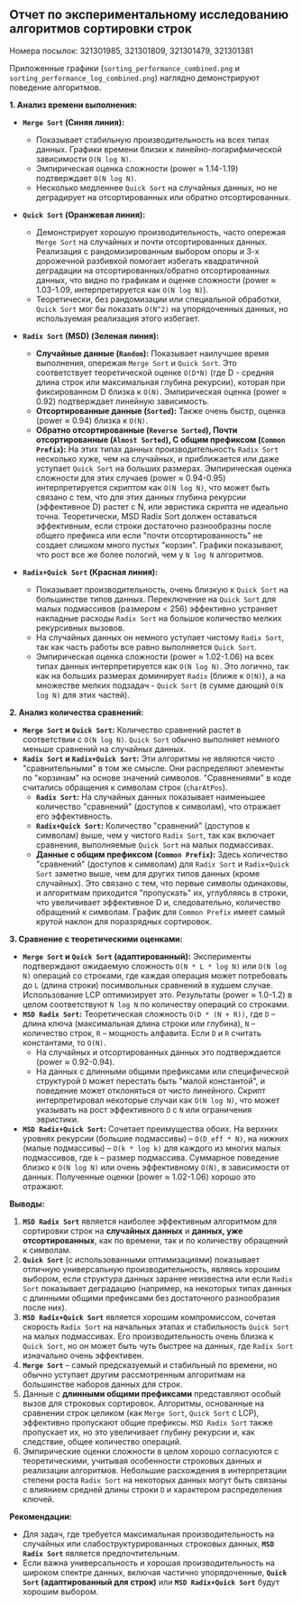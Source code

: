 ## Отчет по экспериментальному исследованию алгоритмов сортировки строк

Номера посылок: 321301985, 321301809, 321301479, 321301381

Приложенные графики (`sorting_performance_combined.png` и `sorting_performance_log_combined.png`) наглядно демонстрируют поведение алгоритмов.

**1. Анализ времени выполнения:**

*   **`Merge Sort` (Синяя линия):**
    *   Показывает стабильную производительность на всех типах данных. Графики времени близки к линейно-логарифмической зависимости `O(N log N)`.
    *   Эмпирическая оценка сложности (power ≈ 1.14-1.19) подтверждает `O(N log N)`.
    *   Несколько медленнее `Quick Sort` на случайных данных, но не деградирует на отсортированных или обратно отсортированных.

*   **`Quick Sort` (Оранжевая линия):**
    *   Демонстрирует хорошую производительность, часто опережая `Merge Sort` на случайных и почти отсортированных данных. Реализация с рандомизированным выбором опоры и 3-х дорожечной разбивкой помогает избегать квадратичной деградации на отсортированных/обратно отсортированных данных, что видно по графикам и оценке сложности (power ≈ 1.03-1.09, интерпретируется как `O(N log N)`).
    *   Теоретически, без рандомизации или специальной обработки, `Quick Sort` мог бы показать `O(N^2)` на упорядоченных данных, но используемая реализация этого избегает.

*   **`Radix Sort` (MSD) (Зеленая линия):**
    *   **Случайные данные (`Random`):** Показывает наилучшее время выполнения, опережая `Merge Sort` и `Quick Sort`. Это соответствует теоретической оценке `O(D*N)` (где D - средняя длина строк или максимальная глубина рекурсии), которая при фиксированном D близка к `O(N)`. Эмпирическая оценка (power ≈ 0.92) подтверждает линейную зависимость.
    *   **Отсортированные данные (`Sorted`):** Также очень быстр, оценка (power ≈ 0.94) близка к `O(N)`.
    *   **Обратно отсортированные (`Reverse Sorted`), Почти отсортированные (`Almost Sorted`), С общим префиксом (`Common Prefix`):** На этих типах данных производительность `Radix Sort` несколько хуже, чем на случайных, и приближается или даже уступает `Quick Sort` на больших размерах. Эмпирическая оценка сложности для этих случаев (power ≈ 0.94-0.95) интерпретируется скриптом как `O(N log N)`, что может быть связано с тем, что для этих данных глубина рекурсии (эффективное D) растет с N, или эвристика скрипта не идеально точна. Теоретически, MSD Radix Sort должен оставаться эффективным, если строки достаточно разнообразны после общего префикса или если "почти отсортированность" не создает слишком много пустых "корзин". Графики показывают, что рост все же более пологий, чем у `N log N` алгоритмов.

*   **`Radix+Quick Sort` (Красная линия):**
    *   Показывает производительность, очень близкую к `Quick Sort` на большинстве типов данных. Переключение на `Quick Sort` для малых подмассивов (размером < 256) эффективно устраняет накладные расходы `Radix Sort` на большое количество мелких рекурсивных вызовов.
    *   На случайных данных он немного уступает чистому `Radix Sort`, так как часть работы все равно выполняется `Quick Sort`.
    *   Эмпирическая оценка сложности (power ≈ 1.02-1.06) на всех типах данных интерпретируется как `O(N log N)`. Это логично, так как на больших размерах доминирует `Radix` (ближе к `O(N)`), а на множестве мелких подзадач - `Quick Sort` (в сумме дающий `O(N log N)` для этих частей).

**2. Анализ количества сравнений:**

*   **`Merge Sort` и `Quick Sort`:** Количество сравнений растет в соответствии с `O(N log N)`. `Quick Sort` обычно выполняет немного меньше сравнений на случайных данных.
*   **`Radix Sort` и `Radix+Quick Sort`:** Эти алгоритмы не являются чисто "сравнительными" в том же смысле. Они распределяют элементы по "корзинам" на основе значений символов. "Сравнениями" в коде считались обращения к символам строк (`charAtPos`).
    *   **`Radix Sort`:** На случайных данных показывает наименьшее количество "сравнений" (доступов к символам), что отражает его эффективность.
    *   **`Radix+Quick Sort`:** Количество "сравнений" (доступов к символам) выше, чем у чистого `Radix Sort`, так как включает сравнения, выполняемые `Quick Sort` на малых подмассивах.
    *   **Данные с общим префиксом (`Common Prefix`):** Здесь количество "сравнений" (доступов к символам) для `Radix Sort` и `Radix+Quick Sort` заметно выше, чем для других типов данных (кроме случайных). Это связано с тем, что первые символы одинаковы, и алгоритмам приходится "пропускать" их, углубляясь в строки, что увеличивает эффективное D и, следовательно, количество обращений к символам. График для `Common Prefix` имеет самый крутой наклон для поразрядных сортировок.

**3. Сравнение с теоретическими оценками:**

*   **`Merge Sort` и `Quick Sort` (адаптированный):** Эксперименты подтверждают ожидаемую сложность `O(N * L * log N)` или `O(N log N)` операций со строками, где каждая операция может потребовать до `L` (длина строки) посимвольных сравнений в худшем случае. Использование LCP оптимизирует это. Результаты (power ≈ 1.0-1.2) в целом соответствуют `N log N` по количеству операций со строками.
*   **`MSD Radix Sort`:** Теоретическая сложность `O(D * (N + R))`, где `D` – длина ключа (максимальная длина строки или глубина), `N` – количество строк, `R` – мощность алфавита. Если `D` и `R` считать константами, то `O(N)`.
    *   На случайных и отсортированных данных это подтверждается (power ≈ 0.92-0.94).
    *   На данных с длинными общими префиксами или специфической структурой `D` может перестать быть "малой константой", и поведение может отклоняться от чисто линейного. Скрипт интерпретировал некоторые случаи как `O(N log N)`, что может указывать на рост эффективного `D` с `N` или ограничения эвристики.
*   **`MSD Radix+Quick Sort`:** Сочетает преимущества обоих. На верхних уровнях рекурсии (большие подмассивы) – `O(D_eff * N)`, на нижних (малые подмассивы) – `O(k * log k)` для каждого из многих малых подмассивов, где `k` – размер подмассива. Суммарное поведение близко к `O(N log N)` или очень эффективному `O(N)`, в зависимости от данных. Полученные оценки (power ≈ 1.02-1.06) хорошо это отражают.

**Выводы:**

1.  **`MSD Radix Sort`** является наиболее эффективным алгоритмом для сортировки строк на **случайных данных** и **данных, уже отсортированных**, как по времени, так и по количеству обращений к символам.
2.  **`Quick Sort`** (с использованными оптимизациями) показывает отличную универсальную производительность, являясь хорошим выбором, если структура данных заранее неизвестна или если `Radix Sort` показывает деградацию (например, на некоторых типах данных с длинными общими префиксами без достаточного разнообразия после них).
3.  **`MSD Radix+Quick Sort`** является хорошим компромиссом, сочетая скорость `Radix Sort` на начальных этапах и стабильность `Quick Sort` на малых подмассивах. Его производительность очень близка к `Quick Sort`, но он может быть чуть быстрее на данных, где `Radix Sort` изначально очень эффективен.
4.  **`Merge Sort`** – самый предсказуемый и стабильный по времени, но обычно уступает другим рассмотренным алгоритмам на большинстве наборов данных для строк.
5.  Данные с **длинными общими префиксами** представляют особый вызов для строковых сортировок. Алгоритмы, основанные на сравнении строк целиком (как `Merge Sort`, `Quick Sort` с LCP), эффективно пропускают общие префиксы. `MSD Radix Sort` также пропускает их, но это увеличивает глубину рекурсии и, как следствие, общее количество операций.
6.  Эмпирические оценки сложности в целом хорошо согласуются с теоретическими, учитывая особенности строковых данных и реализации алгоритмов. Небольшие расхождения в интерпретации степени роста `Radix Sort` на некоторых данных могут быть связаны с влиянием средней длины строки `D` и характером распределения ключей.

**Рекомендации:**

*   Для задач, где требуется максимальная производительность на случайных или слабоструктурированных строковых данных, **`MSD Radix Sort`** является предпочтительным.
*   Если важна универсальность и хорошая производительность на широком спектре данных, включая частично упорядоченные, **`Quick Sort` (адаптированный для строк)** или **`MSD Radix+Quick Sort`** будут хорошим выбором.